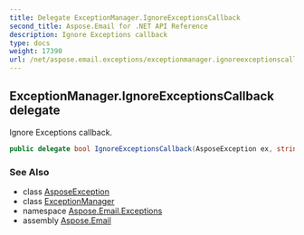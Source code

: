 ```yaml
---
title: Delegate ExceptionManager.IgnoreExceptionsCallback
second_title: Aspose.Email for .NET API Reference
description: Ignore Exceptions callback
type: docs
weight: 17390
url: /net/aspose.email.exceptions/exceptionmanager.ignoreexceptionscallback/
---
```

## ExceptionManager.IgnoreExceptionsCallback delegate

Ignore Exceptions callback.

```csharp
public delegate bool IgnoreExceptionsCallback(AsposeException ex, string path);
```

### See Also

* class [AsposeException](../../aspose.email/asposeexception/)
* class [ExceptionManager](../exceptionmanager/)
* namespace [Aspose.Email.Exceptions](../../aspose.email.exceptions/)
* assembly [Aspose.Email](../../)


